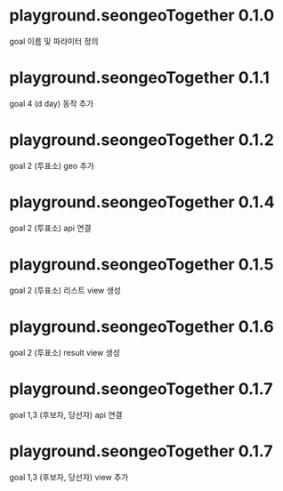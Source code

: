 # playground.seongeoTogether 0.1.0 
  goal 이름 및 파라미터 정의

# playground.seongeoTogether 0.1.1
  goal 4 (d day) 동작 추가

# playground.seongeoTogether 0.1.2
  goal 2 (투표소) geo 추가

# playground.seongeoTogether 0.1.4
  goal 2 (투표소) api 연결

# playground.seongeoTogether 0.1.5
  goal 2 (투표소) 리스트 view 생성

# playground.seongeoTogether 0.1.6
  goal 2 (투표소) result view 생성

# playground.seongeoTogether 0.1.7
  goal 1,3 (후보자, 당선자) api 연결

# playground.seongeoTogether 0.1.7
  goal 1,3 (후보자, 당선자) view 추가

